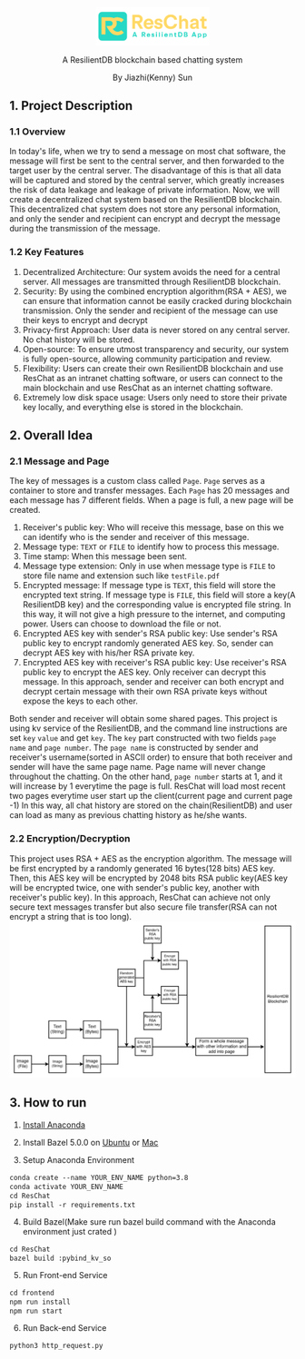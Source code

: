 
<p align="center">
  <img src="readme_images/reschat_logo.svg" alt="ResChat" width="200"/>
</p>

<p align="center">A ResilientDB blockchain based chatting system</p>
<p align="center">By Jiazhi(Kenny) Sun</p>


## 1. Project Description
### 1.1 Overview
In today's life, when we try to send a message on most chat software, the message will first be sent to the central server, 
and then forwarded to the target user by the central server. 
The disadvantage of this is that all data will be captured and stored by the central server, 
which greatly increases the risk of data leakage and leakage of private information. 
Now, we will create a decentralized chat system based on the ResilientDB blockchain. 
This decentralized chat system does not store any personal information, 
and only the sender and recipient can encrypt and decrypt the message during the transmission of the message.

### 1.2 Key Features
1. Decentralized Architecture: Our system avoids the need for a central server. All messages are transmitted through ResilientDB blockchain.
2. Security: By using the combined encryption algorithm(RSA + AES), we can ensure that information cannot be easily cracked during blockchain transmission. Only the sender and recipient of the message can use their keys to encrypt and decrypt
3. Privacy-first Approach: User data is never stored on any central server. No chat history will be stored.
4. Open-source: To ensure utmost transparency and security, our system is fully open-source, allowing community participation and review.
5. Flexibility: Users can create their own ResilientDB blockchain and use ResChat as an intranet chatting software, or users can connect to the main blockchain and use ResChat as an internet chatting software.
6. Extremely low disk space usage: Users only need to store their private key locally, and everything else is stored in the blockchain.

## 2. Overall Idea
### 2.1 Message and Page
The key of messages is a custom class called `Page`. `Page` serves as a container to store and transfer messages. 
Each `Page` has 20 messages and each message has 7 different fields. When a page is full, a new page will be created.
1. Receiver's public key: Who will receive this message, base on this we can identify who is the sender and receiver of this message.
2. Message type: `TEXT` or `FILE` to identify how to process this message.
3. Time stamp: When this message been sent.
4. Message type extension: Only in use when message type is `FILE` to store file name and extension such like `testFile.pdf`
5. Encrypted message: If message type is `TEXT`, this field will store the encrypted text string. 
   If message type is `FILE`, this field will store a key(A ResilientDB key) and the corresponding value is encrypted file string.
   In this way, it will not give a high pressure to the internet, and computing power. Users can choose to download the file or not.
6. Encrypted AES key with sender's RSA public key: Use sender's RSA public key to encrypt randomly generated AES key. 
   So, sender can decrypt AES key with his/her RSA private key.
7. Encrypted AES key with receiver's RSA public key: Use receiver's RSA public key to encrypt the AES key. Only receiver can decrypt this message.
In this approach, sender and receiver can both encrypt and decrypt certain message with their own RSA private keys without expose the keys to each other.

Both sender and receiver will obtain some shared pages. This project is using kv service of the ResilientDB, 
and the command line instructions are set `key` `value` and get `key`. 
The `key` part constructed with two fields `page name` and `page number`. 
The `page name` is constructed by sender and receiver's username(sorted in ASCII order) to ensure that both receiver and sender will have the same page name. 
Page name will never change throughout the chatting. On the other hand, `page number` starts at 1, 
and it will increase by 1 everytime the page is full. 
ResChat will load most recent two pages everytime user start up the client(current page and current page -1) In this way, 
all chat history are stored on the chain(ResilientDB) and user can load as many as previous chatting history as he/she wants.

[//]: # (### 2.2 File Transfer)

[//]: # (As mentioned above, when user want to download a file. System will first read the corresponding value&#40;encrypted file string&#41;)

[//]: # (of the file location. However, to avoid overload the RAM during the encryption and decryption process, a large file will be break into )

[//]: # (different small chunks. For example, if the file location is `123456 654321 FILE 1`, system will first get the value from this key, )

[//]: # (which is a checker to show this file has been uploaded completely or not. If this field is `FINISHED` means file has been uploaded completely,)

[//]: # (then, system will check `123456 654321 FILE 1 1` which is the first file chunk next is `123456 654321 FILE 1 2` which is the second file chunk... )

[//]: # (Such process will keep going until a key's corresponding value is none.)

[//]: # ()
[//]: # (Example:)

[//]: # (Let's assume my username is 123456 and the friend I am currently chatting with has username 654321. Below image shows)

[//]: # (how pages and files are stored in the ResilientDB in a key value pair form.)

[//]: # ()
[//]: # (![page and file image]&#40;readme_images/page_and_file.png&#41;)

### 2.2 Encryption/Decryption
This project uses RSA + AES as the encryption algorithm. The message will be first encrypted by a randomly generated 16 bytes(128 bits) AES key. 
Then, this AES key will be encrypted by 2048 bits RSA public key(AES key will be encrypted twice, one with sender's public key, another with receiver's public key).
In this approach, ResChat can achieve not only secure text messages transfer but also secure file transfer(RSA can not encrypt a string that is too long).
![encryption diagram](readme_images/encryption.png)


## 3. How to run
1.  [Install Anaconda](https://www.anaconda.com/download#downloads)

2. Install Bazel 5.0.0 on [Ubuntu](https://bazel.build/install/ubuntu) or [Mac](https://bazel.build/install/os-x)


3. Setup Anaconda Environment
```
conda create --name YOUR_ENV_NAME python=3.8
conda activate YOUR_ENV_NAME
cd ResChat
pip install -r requirements.txt
```
4. Build Bazel(Make sure run bazel build command with the Anaconda environment just crated )
```angular2html
cd ResChat
bazel build :pybind_kv_so
```

5. Run Front-end Service
```angular2html
cd frontend
npm run install
npm run start
```

6. Run Back-end Service
```angular2html
python3 http_request.py
```




